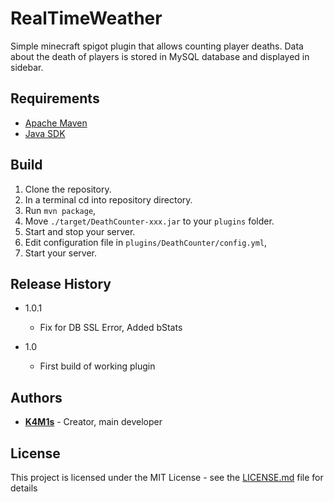 # RealTimeWeather

Simple minecraft spigot plugin that allows counting player deaths. Data about the death of players is stored in MySQL database and displayed in sidebar. 

## Requirements

- [Apache Maven](http://maven.apache.org/download.cgi)
- [Java SDK](https://www.oracle.com/pl/java/technologies/javase/javase-jdk8-downloads.html)

## Build

1. Clone the repository.
2. In a terminal cd into repository directory.
3. Run `mvn package`,
4. Move `./target/DeathCounter-xxx.jar` to your `plugins` folder.
5. Start and stop your server.
6. Edit configuration file in `plugins/DeathCounter/config.yml`,
7. Start your server.

## Release History
* 1.0.1
   * Fix for DB SSL Error, Added bStats

* 1.0
    * First build of working plugin
    
## Authors

-   **[K4M1s](https://github.com/K4M1s)** - Creator, main developer

## License

This project is licensed under the MIT License - see the [LICENSE.md](LICENSE.md) file for details
